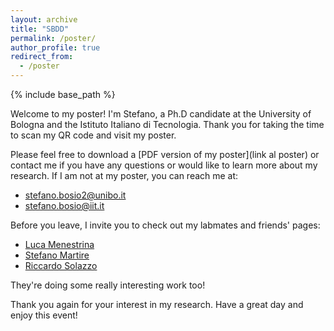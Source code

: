 ```yaml
---
layout: archive
title: "SBDD"
permalink: /poster/
author_profile: true
redirect_from:
  - /poster
---
```


{% include base_path %}

Welcome to my poster! I'm Stefano, a Ph.D candidate at the University of Bologna and the Istituto Italiano di Tecnologia. Thank you for taking the time to scan my QR code and visit my poster.

Please feel free to download a [PDF version of my poster](link al poster) or contact me if you have any questions or would like to learn more about my research.  If I am not at my poster, you can reach me at:

* stefano.bosio2@unibo.it
* stefano.bosio@iit.it 


Before you leave, I invite you to check out my labmates and friends' pages: 

* [Luca Menestrina](https://www.linkedin.com/in/lucamenestrina/?originalSubdomain=it)
* [Stefano Martire](https://www.stefanomartire.it/)
* [Riccardo Solazzo](https://www.linkedin.com/in/riccardo-solazzo-8a38081a9/?originalSubdomain=it)

They're doing some really interesting work too!

Thank you again for your interest in my research. Have a great day and enjoy this event!
  